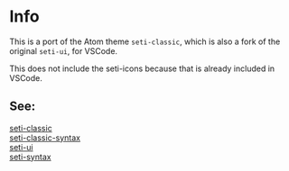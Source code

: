 # Info
This is a port of the Atom theme `seti-classic`, which is also a fork of the original `seti-ui`, for VSCode.

This does not include the seti-icons because that is already included in VSCode.

## See:
[seti-classic](https://github.com/vermotr/seti-classic)  
[seti-classic-syntax](https://github.com/vermotr/seti-classic-syntax)  
[seti-ui](https://github.com/jesseweed/seti-ui)  
[seti-syntax](https://github.com/jesseweed/seti-syntax)  